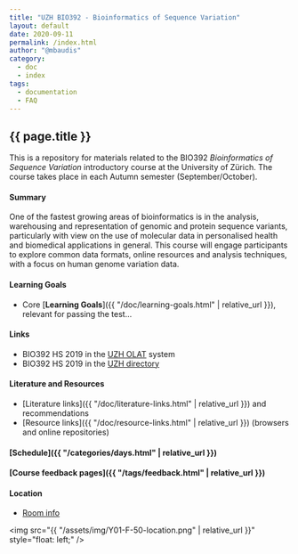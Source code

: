 ```yaml
---
title: "UZH BIO392 - Bioinformatics of Sequence Variation"
layout: default
date: 2020-09-11
permalink: /index.html
author: "@mbaudis"
category:
  - doc
  - index
tags:
  - documentation
  - FAQ
---
```


## {{ page.title }}

This is a repository for materials related to the BIO392 _Bioinformatics of Sequence Variation_ introductory course at the University of Zürich. The course takes place in each Autumn semester (September/October).

#### Summary

One of the fastest growing areas of bioinformatics is in the analysis, warehousing and representation of genomic and protein sequence variants, particularly with view on the use of molecular data in personalised health and biomedical applications in general. This course will engage participants to explore common data formats, online resources and analysis techniques, with a focus on human genome variation data.

#### Learning Goals

* Core [__Learning Goals__]({{ "/doc/learning-goals.html" | relative_url }}), relevant for passing the test...

#### Links

* BIO392 HS 2019 in the [UZH OLAT](https://lms.uzh.ch/auth/RepositoryEntry/16616980618/Infos/) system
* BIO392 HS 2019 in the [UZH directory](https://studentservices.uzh.ch/uzh/anonym/vvz/index.html#/details/2019/003/SM/50920456)

#### Literature and Resources

* [Literature links]({{ "/doc/literature-links.html" | relative_url }}) and recommendations
* [Resource links]({{ "/doc/resource-links.html" | relative_url }}) (browsers and online repositories)

#### [Schedule]({{ "/categories/days.html" | relative_url }})

#### [Course feedback pages]({{ "/tags/feedback.html" | relative_url }})

#### Location

* [Room info](https://www.uniability.uzh.ch/static/control/info_display.php?structure=1308)

<img src="{{ "/assets/img/Y01-F-50-location.png" | relative_url }}" style="float: left;" />
